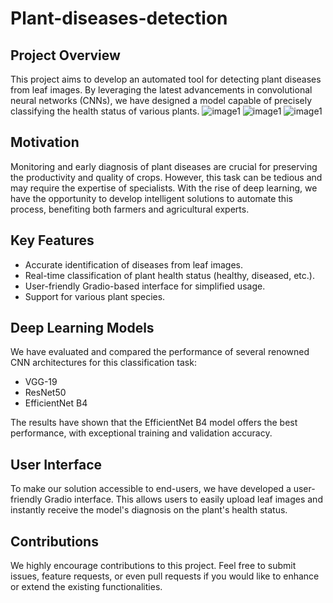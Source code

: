 # Plant-diseases-detection
## Project Overview
This project aims to develop an automated tool for detecting plant diseases from leaf images. By leveraging the latest advancements in convolutional neural networks (CNNs), we have designed a model capable of precisely classifying the health status of various plants.
![image1]()
![image1]()
![image1]()

## Motivation
Monitoring and early diagnosis of plant diseases are crucial for preserving the productivity and quality of crops. However, this task can be tedious and may require the expertise of specialists. With the rise of deep learning, we have the opportunity to develop intelligent solutions to automate this process, benefiting both farmers and agricultural experts.

## Key Features
* Accurate identification of diseases from leaf images.
* Real-time classification of plant health status (healthy, diseased, etc.).
* User-friendly Gradio-based interface for simplified usage.
* Support for various plant species.

## Deep Learning Models
We have evaluated and compared the performance of several renowned CNN architectures for this classification task:

* VGG-19
* ResNet50
* EfficientNet B4

The results have shown that the EfficientNet B4 model offers the best performance, with exceptional training and validation accuracy.

## User Interface
To make our solution accessible to end-users, we have developed a user-friendly Gradio interface. This allows users to easily upload leaf images and instantly receive the model's diagnosis on the plant's health status.

## Contributions
We highly encourage contributions to this project. Feel free to submit issues, feature requests, or even pull requests if you would like to enhance or extend the existing functionalities.

